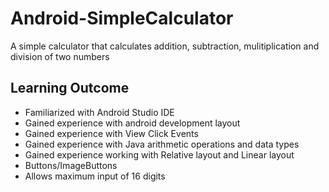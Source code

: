 # Android-SimpleCalculator
A simple calculator that calculates addition, subtraction, mulitiplication and division of two numbers

## Learning Outcome
- Familiarized with Android Studio IDE
- Gained experience with android development layout
- Gained experience with View Click Events
- Gained experience with Java arithmetic operations and data types
- Gained experience working with Relative layout and Linear layout
- Buttons/ImageButtons
- Allows maximum input of 16 digits

